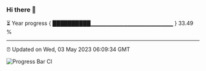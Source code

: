 ### Hi there 👋

⏳ Year progress { ██████████▁▁▁▁▁▁▁▁▁▁▁▁▁▁▁▁▁▁▁▁ } 33.49 %

---

⏰ Updated on Wed, 03 May 2023 06:09:34 GMT

![Progress Bar CI](https://github.com/Shyam-Makwana/GitHub-Actions-Demo/workflows/Progress%20Bar%20CI/badge.svg)
